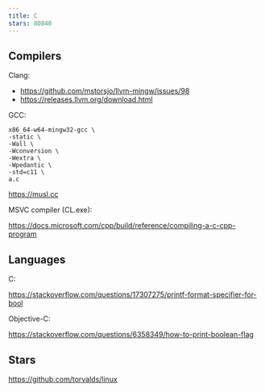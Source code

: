 ```yaml
---
title: C
stars: 80840
---
```


## Compilers

Clang:

- <https://github.com/mstorsjo/llvm-mingw/issues/98>
- <https://releases.llvm.org/download.html>

GCC:

~~~
x86_64-w64-mingw32-gcc \
-static \
-Wall \
-Wconversion \
-Wextra \
-Wpedantic \
-std=c11 \
a.c
~~~

<https://musl.cc>

MSVC compiler (CL.exe):

<https://docs.microsoft.com/cpp/build/reference/compiling-a-c-cpp-program>

## Languages

C:

<https://stackoverflow.com/questions/17307275/printf-format-specifier-for-bool>

Objective-C:

<https://stackoverflow.com/questions/6358349/how-to-print-boolean-flag>

## Stars

<https://github.com/torvalds/linux>
